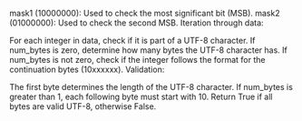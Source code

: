 mask1 (10000000): Used to check the most significant bit (MSB).
mask2 (01000000): Used to check the second MSB.
Iteration through data:

For each integer in data, check if it is part of a UTF-8 character.
If num_bytes is zero, determine how many bytes the UTF-8 character has.
If num_bytes is not zero, check if the integer follows the format for the continuation bytes (10xxxxxx).
Validation:

The first byte determines the length of the UTF-8 character.
If num_bytes is greater than 1, each following byte must start with 10.
Return True if all bytes are valid UTF-8, otherwise False.